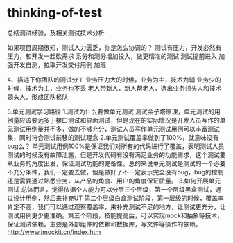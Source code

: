 # thinking-of-test
总结测试经验，及相关测试技术分析

如果项目周期很短，测试人力匮乏，你是怎么协调的？
测试有压力，开发必然有压力，和开发一起砍需求
系分和测分增加投入，做更精准的测试
测试提前进入
加强开发自测，拉取开发交付用例
加班

4、描述下你团队的测试分工
业务压力大的时候，业务为主，技术为辅
业务少的时候，技术为主，业务也不丢
老人带新人，新人帮老人，选出业务领头人和技术领头人，形成团队梯队

5.单元测试学习路径
1.测试为什么要做单元测试
  测试金子塔原理，单元测试的用例量应该要远多于接口测试和界面测试，但是现在的实际情况是开发人员写作的单元测试用例量并不多，做的不够充分，测试人员写作单元测试用例可以丰富测试集，同时符合测试前移的测试理念
2.单元测试覆盖率做到了100%，就意味没有bug么？
  单元测试用例100%是保证我们对所有的代码进行了覆盖，表明测试人员测试的时候没有故障泄露，但是开发代码有没有满足业务的功能需求，这个测试要从业务的角度出发，保证测试功能的完备性。总的来说单元测试是测试的一个必要不充分条件，我们一定要去做，但是做好了不一定表示完全没有bug，bug的控制还是需要通过熟悉业务，从产品的角度、用户的角度保证质量。
 3.如何开展单元测试
    总体而言，觉得依据个人能力可以分层三个层级，第一个层级黑盒测试，通过设计用例，然后来补充UT  第二个层级白盒测试阶段，第一层级的时候，覆盖率肯定不高，我们可以通过观察覆盖率，来补充测试不足的地方，让测试更充分，让测试用例更少更准确。第三个阶段，技能提高后，可以实现mock和抽象等技术，保证测试依赖，主要是外部组件的依赖和数据库，写文件等操作的依赖。
http://www.jmockit.cn/index.htm

